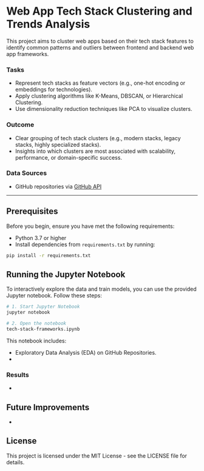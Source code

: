 # Web App Tech Stack Clustering and Trends Analysis

This project aims to cluster web apps based on their tech stack features to identify common patterns and outliers between frontend and backend web app frameworks.

### Tasks

- Represent tech stacks as feature vectors (e.g., one-hot encoding or embeddings for technologies).
- Apply clustering algorithms like K-Means, DBSCAN, or Hierarchical Clustering.
- Use dimensionality reduction techniques like PCA to visualize clusters.

### Outcome

- Clear grouping of tech stack clusters (e.g., modern stacks, legacy stacks, highly specialized stacks).
- Insights into which clusters are most associated with scalability, performance, or domain-specific success.

### Data Sources

- GitHub repositories via [GitHub API](https://docs.github.com/en/rest?apiVersion=2022-11-28)

---

## Prerequisites

Before you begin, ensure you have met the following requirements:

- Python 3.7 or higher
- Install dependencies from `requirements.txt` by running:

```bash
pip install -r requirements.txt
```

## Running the Jupyter Notebook

To interactively explore the data and train models, you can use the provided Jupyter notebook. Follow these steps:

```bash
# 1. Start Jupyter Notebook
jupyter notebook

# 2. Open the notebook
tech-stack-frameworks.ipynb
```

This notebook includes:

- Exploratory Data Analysis (EDA) on GitHub Repositories.
-

### Results

-

## Future Improvements

-

## License

This project is licensed under the MIT License - see the LICENSE file for details.
